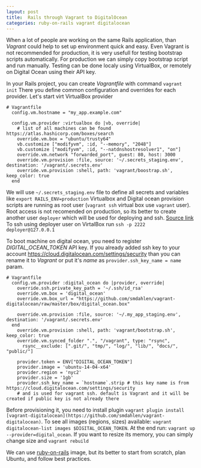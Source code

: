 ```yaml
---
layout: post
title:  Rails through Vagrant to DigitalOcean
categories: ruby-on-rails vagrant digitalocean
---
```


When a lot of people are working on the same Rails application, than *Vagrant* 
could help to set up environment quick and easy.
Even Vagrant is not recommended for production, it is very usefull for testing
bootstrap scripts automatically. For production we can simply copy bootstrap
script and run manually.
Testing can be done localy using VirtualBox, or remotely on Digital Ocean
using their API key.

In your Rails project, you can create *Vagrantfile* with command `vagrant init`
There you define common configuration and overrides for each provider. 
Let's start virt VirtualBox provider

~~~
# Vagrantfile
  config.vm.hostname = "my_app.example.com"

  config.vm.provider :virtualbox do |vb, override|
    # list of all machines can be found https://atlas.hashicorp.com/boxes/search
    override.vm.box = "ubuntu/trusty64"
    vb.customize ["modifyvm", :id, "--memory", "2048"]
    vb.customize ["modifyvm", :id, "--natdnshostresolver1", "on"]
    override.vm.network "forwarded_port", guest: 80, host: 3000
    override.vm.provision :file, source: '~/.secrets_staging.env', destination: '/vagrant/.secrets.env'
    override.vm.provision :shell, path: 'vagrant/boostrap.sh', keep_color: true
  end
~~~

We will use `~/.secrets_staging.env` file to define all secrets and variables
like `export RAILS_ENV=production` 
Virtualbox and Digital ocean provision scripts are running as root user 
(`vagrant ssh` virtual box use `vagrant` user). Root access is not recomended 
on production, so its better to create another user `deployer` which will be
 used for deploying and ssh.
[Source link](https://www.digitalocean.com/community/tutorials/initial-server-setup-with-ubuntu-14-04)
To ssh using deployer user on VirtalBox run `ssh -p 2222 deployer@127.0.0.1`

To boot machine on digital ocean, you need to register *DIGITAL_OCEAN_TOKEN*
API key. If you already added ssh key to your account https://cloud.digitalocean.com/settings/security than you can rename it to *Vagrant* or put it's *name* as `provider.ssh_key_name = name` param.

~~~
# Vagrantfile
  config.vm.provider :digital_ocean do |provider, override|
    override.ssh.private_key_path = '~/.ssh/id_rsa'
    override.vm.box = 'digital_ocean'
    override.vm.box_url = "https://github.com/smdahlen/vagrant-digitalocean/raw/master/box/digital_ocean.box"

    override.vm.provision :file, source: '~/.my_app_staging.env', destination: '/vagrant/.secrets.env'
  end
    override.vm.provision :shell, path: 'vagrant/bootstrap.sh', keep_color: true
    override.vm.synced_folder ".", "/vagrant", type: "rsync",
      rsync__exclude: [".git/", "tmp/", "log/", "lib/", "docs/", "public/"]

    provider.token = ENV["DIGITAL_OCEAN_TOKEN"]
    provider.image = 'ubuntu-14-04-x64'
    provider.region = 'nyc2'
    provider.size = '1gb'
    provider.ssh_key_name = `hostname`.strip # this key name is from https://cloud.digitalocean.com/settings/security
    # and is used for vagrant ssh. default is Vagrant and it will be created if public key is not already there
~~~

Before provisioning it, you need to install plugin `vagrant plugin install [vagrant-digitalocean](https://github.com/smdahlen/vagrant-digitalocean)`. To see all images (regions, sizes) available: `vagrant digitalocean-list images $DIGITAL_OCEAN_TOKEN`. At the end run: `vagrant up --provider=digital_ocean`. If you want to resize its memory, you can simply change size and `vagrant rebuild`

We can use [ruby-on-rails](https://www.digitalocean.com/community/tutorials/how-to-use-the-ruby-on-rails-one-click-application-on-digitalocean) image, but its better to start from scratch, plan Ubuntu, and follow best practices.

